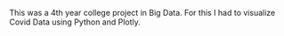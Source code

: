This was a 4th year college project in Big Data. For this I had to visualize Covid Data using Python and Plotly.
